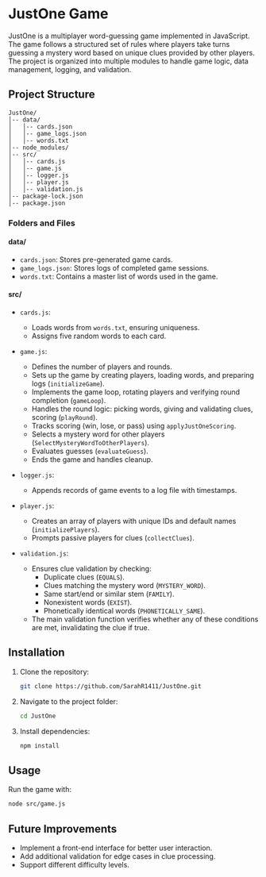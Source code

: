 # JustOne Game

JustOne is a multiplayer word-guessing game implemented in JavaScript. The game follows a structured set of rules where players take turns guessing a mystery word based on unique clues provided by other players. The project is organized into multiple modules to handle game logic, data management, logging, and validation.

## Project Structure

```
JustOne/
│-- data/
│   │-- cards.json
│   │-- game_logs.json
│   │-- words.txt
│-- node_modules/
│-- src/
│   │-- cards.js
│   │-- game.js
│   │-- logger.js
│   │-- player.js
│   │-- validation.js
│-- package-lock.json
│-- package.json
```

### **Folders and Files**

#### **data/**
- `cards.json`: Stores pre-generated game cards.
- `game_logs.json`: Stores logs of completed game sessions.
- `words.txt`: Contains a master list of words used in the game.

#### **src/**
- `cards.js`:
  - Loads words from `words.txt`, ensuring uniqueness.
  - Assigns five random words to each card.

- `game.js`:
  - Defines the number of players and rounds.
  - Sets up the game by creating players, loading words, and preparing logs (`initializeGame`).
  - Implements the game loop, rotating players and verifying round completion (`gameLoop`).
  - Handles the round logic: picking words, giving and validating clues, scoring (`playRound`).
  - Tracks scoring (win, lose, or pass) using `applyJustOneScoring`.
  - Selects a mystery word for other players (`SelectMysteryWordToOtherPlayers`).
  - Evaluates guesses (`evaluateGuess`).
  - Ends the game and handles cleanup.

- `logger.js`:
  - Appends records of game events to a log file with timestamps.

- `player.js`:
  - Creates an array of players with unique IDs and default names (`initializePlayers`).
  - Prompts passive players for clues (`collectClues`).

- `validation.js`:
  - Ensures clue validation by checking:
    - Duplicate clues (`EQUALS`).
    - Clues matching the mystery word (`MYSTERY_WORD`).
    - Same start/end or similar stem (`FAMILY`).
    - Nonexistent words (`EXIST`).
    - Phonetically identical words (`PHONETICALLY_SAME`).
  - The main validation function verifies whether any of these conditions are met, invalidating the clue if true.

## Installation

1. Clone the repository:
   ```sh
   git clone https://github.com/SarahR1411/JustOne.git
   ```
2. Navigate to the project folder:
   ```sh
   cd JustOne
   ```
3. Install dependencies:
   ```sh
   npm install
   ```

## Usage

Run the game with:
```sh
node src/game.js
```

## Future Improvements
- Implement a front-end interface for better user interaction.
- Add additional validation for edge cases in clue processing.
- Support different difficulty levels.



